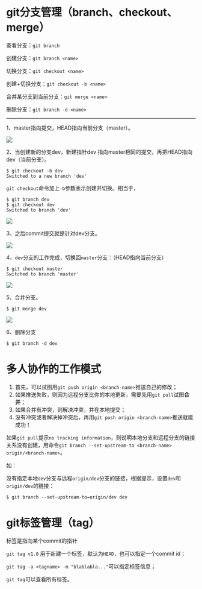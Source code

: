 # git分支管理（branch、checkout、merge）

查看分支：`git branch`

创建分支：`git branch <name>`

切换分支：`git checkout <name>`

创建+切换分支：`git checkout -b <name>`

合并某分支到当前分支：`git merge <name>`

删除分支：`git branch -d <name>`

------



1、master指向提交，HEAD指向当前分支（master）。

![](F:\xiedanhongGit\notes\images\0.png)

2、当创建新的分支dev，新建指针dev 指向master相同的提交，再把HEAD指向dev（当前分支）。

```
$ git checkout -b dev
Switched to a new branch 'dev'
```

`git checkout`命令加上`-b`参数表示创建并切换。相当于，

```
$ git branch dev
$ git checkout dev
Switched to branch 'dev'
```

![](F:\xiedanhongGit\notes\images\1.png)



3、之后commit提交就是针对dev分支。

![](F:\xiedanhongGit\notes\images\2.png)

4、`dev`分支的工作完成，切换回`master`分支：（HEAD指向当前分支）

```
$ git checkout master
Switched to branch 'master'
```

![](F:\xiedanhongGit\notes\images\3.png)



5、合并分支。

```
$ git merge dev
```

![](F:\xiedanhongGit\notes\images\4.png)

6、删除分支

```
$ git branch -d dev
```



# 多人协作的工作模式

1. 首先，可以试图用`git push origin <branch-name>`推送自己的修改；
2. 如果推送失败，则因为远程分支比你的本地更新，需要先用`git pull`试图**合并**；
3. 如果合并有冲突，则解决冲突，并在本地提交；
4. 没有冲突或者解决掉冲突后，再用`git push origin <branch-name>`推送就能成功！

 如果`git pull`提示`no tracking information`，则说明本地分支和远程分支的链接关系没有创建，用命令`git branch --set-upstream-to <branch-name> origin/<branch-name>`。

如：

没有指定本地`dev`分支与远程`origin/dev`分支的链接，根据提示，设置`dev`和`origin/dev`的链接：

```
$ git branch --set-upstream-to=origin/dev dev
```



# git标签管理（tag）

标签是指向某个commit的指针

`git tag v1.0`  用于新建一个标签，默认为`HEAD`，也可以指定一个commit id；

`git tag -a <tagname> -m "blablabla..."`可以指定标签信息；

`git tag`可以查看所有标签。




